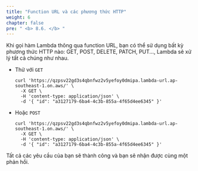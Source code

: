 ```yaml
---
title: "Function URL và các phương thức HTTP"
weight: 6
chapter: false
pre: " <b> 8.6. </b> "
---
```


Khi gọi hàm Lambda thông qua function URL, bạn có thể sử dụng bất kỳ phương thức HTTP nào: GET, POST, DELETE, PATCH, PUT..., Lambda sẽ xử lý tất cả chúng như nhau.

- Thử với `GET`

  ```shell
  curl 'https://qzpsv22gd3s4qbnfwz2v5yefoy0dmipa.lambda-url.ap-southeast-1.on.aws/' \
    -X GET \
    -H 'content-type: application/json' \
    -d '{ "id": "a3127179-6ba4-4c3b-855a-4f65d4ee6345" }'
  ```

- Hoặc `POST`

  ```shell
  curl 'https://qzpsv22gd3s4qbnfwz2v5yefoy0dmipa.lambda-url.ap-southeast-1.on.aws/' \
    -X GET \
    -H 'content-type: application/json' \
    -d '{ "id": "a3127179-6ba4-4c3b-855a-4f65d4ee6345" }'
  ```

Tất cả các yêu cầu của bạn sẽ thành công và bạn sẽ nhận được cùng một phản hồi.
